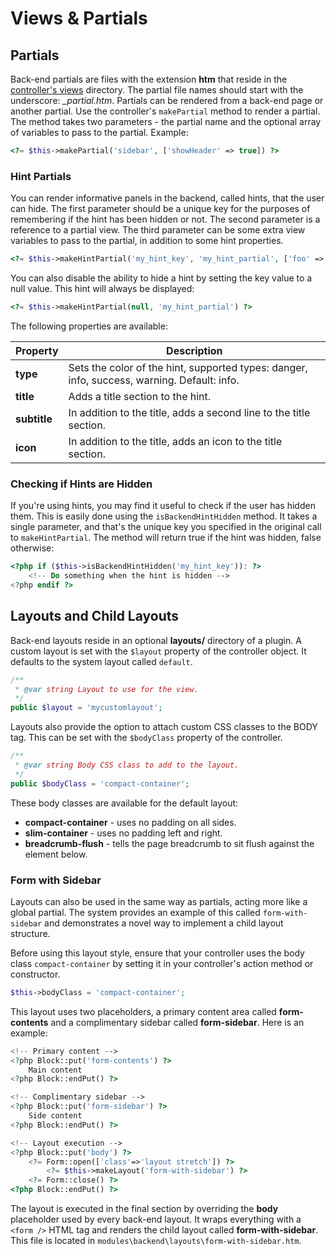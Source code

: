 # Views & Partials

## Partials

Back-end partials are files with the extension **htm** that reside in the [controller's views](controllers-ajax) directory. The partial file names should start with the underscore: *_partial.htm*. Partials can be rendered from a back-end page or another partial. Use the controller's `makePartial` method to render a partial. The method takes two parameters - the partial name and the optional array of variables to pass to the partial. Example:

```php
<?= $this->makePartial('sidebar', ['showHeader' => true]) ?>
```

### Hint Partials

You can render informative panels in the backend, called hints, that the user can hide. The first parameter should be a unique key for the purposes of remembering if the hint has been hidden or not. The second parameter is a reference to a partial view. The third parameter can be some extra view variables to pass to the partial, in addition to some hint properties.

```php
<?= $this->makeHintPartial('my_hint_key', 'my_hint_partial', ['foo' => 'bar']) ?>
```

You can also disable the ability to hide a hint by setting the key value to a null value. This hint will always be displayed:

```php
<?= $this->makeHintPartial(null, 'my_hint_partial') ?>
```

The following properties are available:

Property | Description
------------- | -------------
**type** | Sets the color of the hint, supported types: danger, info, success, warning. Default: info.
**title** | Adds a title section to the hint.
**subtitle** | In addition to the title, adds a second line to the title section.
**icon** | In addition to the title, adds an icon to the title section.

### Checking if Hints are Hidden

If you're using hints, you may find it useful to check if the user has hidden them. This is easily done using the `isBackendHintHidden` method. It takes a single parameter, and that's the unique key you specified in the original call to `makeHintPartial`. The method will return true if the hint was hidden, false otherwise:

```php
<?php if ($this->isBackendHintHidden('my_hint_key')): ?>
    <!-- Do something when the hint is hidden -->
<?php endif ?>
```

<a id="oc-layouts-and-child-layouts"></a>
## Layouts and Child Layouts

Back-end layouts reside in an optional **layouts/** directory of a plugin. A custom layout is set with the `$layout` property of the controller object. It defaults to the system layout called  `default`.

```php
/**
 * @var string Layout to use for the view.
 */
public $layout = 'mycustomlayout';
```

Layouts also provide the option to attach custom CSS classes to the BODY tag. This can be set with the `$bodyClass` property of the controller.

```php
/**
 * @var string Body CSS class to add to the layout.
 */
public $bodyClass = 'compact-container';
```

These body classes are available for the default layout:

- **compact-container** - uses no padding on all sides.
- **slim-container** - uses no padding left and right.
- **breadcrumb-flush** - tells the page breadcrumb to sit flush against the element below.

### Form with Sidebar

Layouts can also be used in the same way as partials, acting more like a global partial. The system provides an example of this called `form-with-sidebar` and demonstrates a novel way to implement a child layout structure.

Before using this layout style, ensure that your controller uses the body class `compact-container` by setting it in your controller's action method or constructor.

```php
$this->bodyClass = 'compact-container';
```

This layout uses two placeholders, a primary content area called **form-contents** and a complimentary sidebar called **form-sidebar**. Here is an example:

```php
<!-- Primary content -->
<?php Block::put('form-contents') ?>
    Main content
<?php Block::endPut() ?>

<!-- Complimentary sidebar -->
<?php Block::put('form-sidebar') ?>
    Side content
<?php Block::endPut() ?>

<!-- Layout execution -->
<?php Block::put('body') ?>
    <?= Form::open(['class'=>'layout stretch']) ?>
        <?= $this->makeLayout('form-with-sidebar') ?>
    <?= Form::close() ?>
<?php Block::endPut() ?>
```

The layout is executed in the final section by overriding the **body** placeholder used by every back-end layout. It wraps everything with a `<form />` HTML tag and renders the child layout called **form-with-sidebar**. This file is located in `modules\backend\layouts\form-with-sidebar.htm`.
